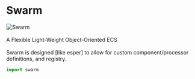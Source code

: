 # Swarm
![Swarm](https://img.shields.io/badge/Swarm-ECS-0?style=for-the-badge&logo=pypi&logoColor=turquoise&labelColor=black&color=turquoise&link=https%3A%2F%2Fpypi.org%2Fproject%2FSwarm-ECS%2F)
<br>
<br>
A Flexible Light-Weight Object-Oriented ECS
<br>
<br>
Swarm is designed [like esper] to allow for custom component/processor definitions, and registry.

```python
import swarm
```

